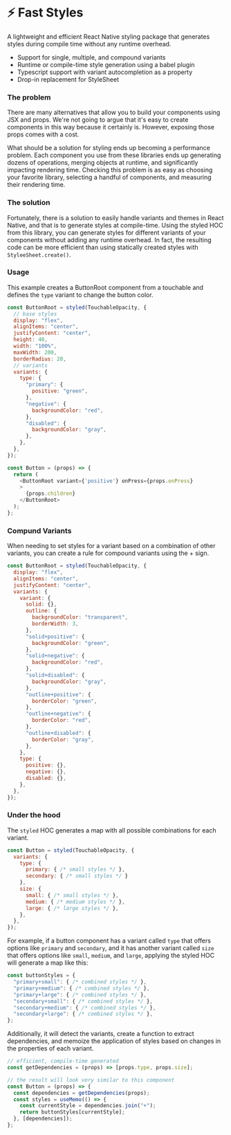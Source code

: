 # ⚡ Fast Styles
A lightweight and efficient React Native styling package that generates styles during compile time without any runtime overhead.

- Support for single, multiple, and compound variants
- Runtime or compile-time style generation using a babel plugin
- Typescript support with variant autocompletion as a property
- Drop-in replacement for StyleSheet

### The problem
There are many alternatives that allow you to build your components using JSX and props. We're not going to argue that it's easy to create components in this way because it certainly is. However, exposing those props comes with a cost.

What should be a solution for styling ends up becoming a performance problem. Each component you use from these libraries ends up generating dozens of operations, merging objects at runtime, and significantly impacting rendering time. Checking this problem is as easy as choosing your favorite library, selecting a handful of components, and measuring their rendering time.

### The solution
Fortunately, there is a solution to easily handle variants and themes in React Native, and that is to generate styles at compile-time. Using the styled HOC from this library, you can generate styles for different variants of your components without adding any runtime overhead. In fact, the resulting code can be more efficient than using statically created styles with `StyleeSheet.create()`.

### Usage
This example creates a ButtonRoot component from a touchable and defines the `type` variant to change the button color.
```javascript
const ButtonRoot = styled(TouchableOpacity, {
  // base styles
  display: "flex",
  alignItems: "center",
  justifyContent: "center",
  height: 40,
  width: "100%",
  maxWidth: 200,
  borderRadius: 20,
  // variants
  variants: {
    type: {
      "primary": {
        positive: "green",
      },
      "negative": {
        backgroundColor: "red",
      },
      "disabled": {
        backgroundColor: "gray",
      },
    },
  },
});

const Button = (props) => {
  return (
    <ButtonRoot variant={'positive'} onPress={props.onPress}
    >
      {props.children}
    </ButtonRoot>
  );
};

```

### Compund Variants
When needing to set styles for a variant based on a combination of other variants, you can create a rule for compound variants using the + sign. 
```javascript
const ButtonRoot = styled(TouchableOpacity, {
  display: "flex",
  alignItems: "center",
  justifyContent: "center",
  variants: {
    variant: {
      solid: {},
      outline: {
        backgroundColor: "transparent",
        borderWidth: 3,
      },
      "solid+positive": {
        backgroundColor: "green",
      },
      "solid+negative": {
        backgroundColor: "red",
      },
      "solid+disabled": {
        backgroundColor: "gray",
      },
      "outline+positive": {
        borderColor: "green",
      },
      "outline+negative": {
        borderColor: "red",
      },
      "outline+disabled": {
        borderColor: "gray",
      },
    },
    type: {
      positive: {},
      negative: {},
      disabled: {},
    },
  },
});
```

### Under the hood 

The `styled` HOC generates a map with all possible combinations for each variant. 

```javascript
const Button = styled(TouchableOpacity, {
  variants: {
    type: {
      primary: { /* small styles */ },
      secondary: { /* small styles */ }
    },
    size: {
      small: { /* small styles */ },
      medium: { /* medium styles */ },
      large: { /* large styles */ },
    },
  },
});
```
For example, if a button component has a variant called `type` that offers options like `primary` and `secondary`, and it has another variant called `size` that offers options like `small`, `medium`, and `large`, applying the styled HOC will generate a map like this:
```javascript
const buttonStyles = {
  "primary+small": { /* combined styles */ },
  "primary+medium": { /* combined styles */ },
  "primary+large": { /* combined styles */ },
  "secondary+small": { /* combined styles */ },
  "secondary+medium": { /* combined styles */ },
  "secondary+large": { /* combined styles */ },
};
```

Additionally, it will detect the variants, create a function to extract dependencies, and memoize the application of styles based on changes in the properties of each variant.

```javascript
// efficient, compile-time generated 
const getDependencies = (props) => [props.type, props.size];

// the result will look very similar to this component
const Button = (props) => {
  const dependencies = getDependencies(props);
  const styles = useMemo(() => {
    const currentStyle = dependencies.join("+");
    return buttonStyles[currentStyle];
  }, [dependencies]);
};
```
